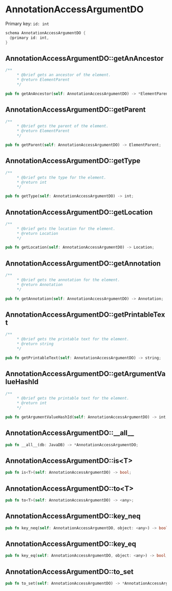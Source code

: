 # AnnotationAccessArgumentDO

Primary key: `id: int`

```rust
schema AnnotationAccessArgumentDO {
  @primary id: int,
}
```
## AnnotationAccessArgumentDO::getAnAncestor

```rust
/**
     * @brief gets an ancestor of the element.
     * @return ElementParent 
     */
```
```rust
pub fn getAnAncestor(self: AnnotationAccessArgumentDO) -> *ElementParent;
```
## AnnotationAccessArgumentDO::getParent

```rust
/**
     * @brief gets the parent of the element.
     * @return ElementParent 
     */
```
```rust
pub fn getParent(self: AnnotationAccessArgumentDO) -> ElementParent;
```
## AnnotationAccessArgumentDO::getType

```rust
/**
     * @brief gets the type for the element.
     * @return int
     */
```
```rust
pub fn getType(self: AnnotationAccessArgumentDO) -> int;
```
## AnnotationAccessArgumentDO::getLocation

```rust
/**
     * @brief gets the location for the element.
     * @return Location
     */
```
```rust
pub fn getLocation(self: AnnotationAccessArgumentDO) -> Location;
```
## AnnotationAccessArgumentDO::getAnnotation

```rust
/**
     * @brief gets the annotation for the element.
     * @return Annotation
     */
```
```rust
pub fn getAnnotation(self: AnnotationAccessArgumentDO) -> Annotation;
```
## AnnotationAccessArgumentDO::getPrintableText

```rust
/**
     * @brief gets the printable text for the element.
     * @return string
     */
```
```rust
pub fn getPrintableText(self: AnnotationAccessArgumentDO) -> string;
```
## AnnotationAccessArgumentDO::getArgumentValueHashId

```rust
/**
     * @brief gets the printable text for the element.
     * @return int
     */
```
```rust
pub fn getArgumentValueHashId(self: AnnotationAccessArgumentDO) -> int;
```
## AnnotationAccessArgumentDO::\_\_all\_\_

```rust
pub fn __all__(db: JavaDB) -> *AnnotationAccessArgumentDO;
```
## AnnotationAccessArgumentDO::is\<T\>

```rust
pub fn is<T>(self: AnnotationAccessArgumentDO) -> bool;
```
## AnnotationAccessArgumentDO::to\<T\>

```rust
pub fn to<T>(self: AnnotationAccessArgumentDO) -> <any>;
```
## AnnotationAccessArgumentDO::key\_neq

```rust
pub fn key_neq(self: AnnotationAccessArgumentDO, object: <any>) -> bool;
```
## AnnotationAccessArgumentDO::key\_eq

```rust
pub fn key_eq(self: AnnotationAccessArgumentDO, object: <any>) -> bool;
```
## AnnotationAccessArgumentDO::to\_set

```rust
pub fn to_set(self: AnnotationAccessArgumentDO) -> *AnnotationAccessArgumentDO;
```
